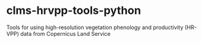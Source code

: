 # clms-hrvpp-tools-python
Tools for using high-resolution vegetation phenology and productivity (HR-VPP) data from Copernicus Land Service
